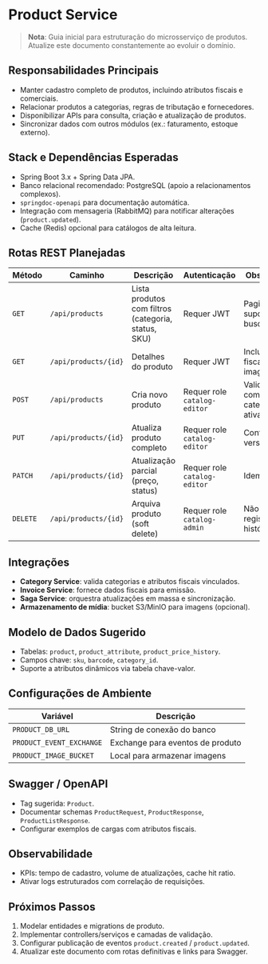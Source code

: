 # Product Service

> **Nota**: Guia inicial para estruturação do microsserviço de produtos. Atualize este documento constantemente ao evoluir o domínio.

## Responsabilidades Principais

- Manter cadastro completo de produtos, incluindo atributos fiscais e comerciais.
- Relacionar produtos a categorias, regras de tributação e fornecedores.
- Disponibilizar APIs para consulta, criação e atualização de produtos.
- Sincronizar dados com outros módulos (ex.: faturamento, estoque externo).

## Stack e Dependências Esperadas

- Spring Boot 3.x + Spring Data JPA.
- Banco relacional recomendado: PostgreSQL (apoio a relacionamentos complexos).
- `springdoc-openapi` para documentação automática.
- Integração com mensageria (RabbitMQ) para notificar alterações (`product.updated`).
- Cache (Redis) opcional para catálogos de alta leitura.

## Rotas REST Planejadas

| Método   | Caminho              | Descrição                                           | Autenticação                 | Observações                          |
| -------- | -------------------- | --------------------------------------------------- | ---------------------------- | ------------------------------------ |
| `GET`    | `/api/products`      | Lista produtos com filtros (categoria, status, SKU) | Requer JWT                   | Paginação + suporte a busca textual  |
| `GET`    | `/api/products/{id}` | Detalhes do produto                                 | Requer JWT                   | Inclui atributos fiscais e imagens   |
| `POST`   | `/api/products`      | Cria novo produto                                   | Requer role `catalog-editor` | Valida vínculo com categorias ativas |
| `PUT`    | `/api/products/{id}` | Atualiza produto completo                           | Requer role `catalog-editor` | Controla versionamento               |
| `PATCH`  | `/api/products/{id}` | Atualização parcial (preço, status)                 | Requer role `catalog-editor` | Idempotente                          |
| `DELETE` | `/api/products/{id}` | Arquiva produto (soft delete)                       | Requer role `catalog-admin`  | Não remover registros de histórico   |

## Integrações

- **Category Service**: valida categorias e atributos fiscais vinculados.
- **Invoice Service**: fornece dados fiscais para emissão.
- **Saga Service**: orquestra atualizações em massa e sincronização.
- **Armazenamento de mídia**: bucket S3/MinIO para imagens (opcional).

## Modelo de Dados Sugerido

- Tabelas: `product`, `product_attribute`, `product_price_history`.
- Campos chave: `sku`, `barcode`, `category_id`.
- Suporte a atributos dinâmicos via tabela chave-valor.

## Configurações de Ambiente

| Variável                 | Descrição                        |
| ------------------------ | -------------------------------- |
| `PRODUCT_DB_URL`         | String de conexão do banco       |
| `PRODUCT_EVENT_EXCHANGE` | Exchange para eventos de produto |
| `PRODUCT_IMAGE_BUCKET`   | Local para armazenar imagens     |

## Swagger / OpenAPI

- Tag sugerida: `Product`.
- Documentar schemas `ProductRequest`, `ProductResponse`, `ProductListResponse`.
- Configurar exemplos de cargas com atributos fiscais.

## Observabilidade

- KPIs: tempo de cadastro, volume de atualizações, cache hit ratio.
- Ativar logs estruturados com correlação de requisições.

## Próximos Passos

1. Modelar entidades e migrations de produto.
2. Implementar controllers/serviços e camadas de validação.
3. Configurar publicação de eventos `product.created` / `product.updated`.
4. Atualizar este documento com rotas definitivas e links para Swagger.
